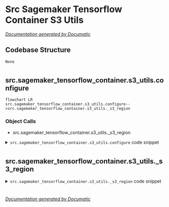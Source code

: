 # Src Sagemaker Tensorflow Container S3 Utils

[_Documentation generated by Documatic_](https://www.documatic.com)

<!---Documatic-section-Codebase Structure-start--->
## Codebase Structure

<!---Documatic-block-system_architecture-start--->
```mermaid
None
```
<!---Documatic-block-system_architecture-end--->

# #
<!---Documatic-section-Codebase Structure-end--->

<!---Documatic-section-src.sagemaker_tensorflow_container.s3_utils.configure-start--->
## src.sagemaker_tensorflow_container.s3_utils.configure

<!---Documatic-section-configure-start--->
```mermaid
flowchart LR
src.sagemaker_tensorflow_container.s3_utils.configure-->src.sagemaker_tensorflow_container.s3_utils._s3_region
```

### Object Calls

* src.sagemaker_tensorflow_container.s3_utils._s3_region

<!---Documatic-block-src.sagemaker_tensorflow_container.s3_utils.configure-start--->
<details>
	<summary><code>src.sagemaker_tensorflow_container.s3_utils.configure</code> code snippet</summary>

```python
def configure(model_dir, job_region):
    os.environ['S3_REGION'] = _s3_region(job_region, model_dir)
    os.environ['TF_CPP_MIN_LOG_LEVEL'] = '1'
    os.environ['S3_USE_HTTPS'] = '1'
```
</details>
<!---Documatic-block-src.sagemaker_tensorflow_container.s3_utils.configure-end--->
<!---Documatic-section-configure-end--->

# #
<!---Documatic-section-src.sagemaker_tensorflow_container.s3_utils.configure-end--->

<!---Documatic-section-src.sagemaker_tensorflow_container.s3_utils._s3_region-start--->
## src.sagemaker_tensorflow_container.s3_utils._s3_region

<!---Documatic-section-_s3_region-start--->
<!---Documatic-block-src.sagemaker_tensorflow_container.s3_utils._s3_region-start--->
<details>
	<summary><code>src.sagemaker_tensorflow_container.s3_utils._s3_region</code> code snippet</summary>

```python
def _s3_region(job_region, model_dir):
    if model_dir and model_dir.startswith('s3://'):
        s3 = boto3.client('s3', region_name=job_region)
        parsed_url = urlparse(model_dir)
        bucket_name = parsed_url.netloc
        bucket_location = s3.get_bucket_location(Bucket=bucket_name)['LocationConstraint']
        return bucket_location or job_region
    else:
        return job_region
```
</details>
<!---Documatic-block-src.sagemaker_tensorflow_container.s3_utils._s3_region-end--->
<!---Documatic-section-_s3_region-end--->

# #
<!---Documatic-section-src.sagemaker_tensorflow_container.s3_utils._s3_region-end--->

[_Documentation generated by Documatic_](https://www.documatic.com)